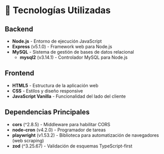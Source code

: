 # 📌 Tecnologías Utilizadas

## Backend
- **Node.js** - Entorno de ejecución JavaScript  
- **Express** (v5.1.0) - Framework web para Node.js  
- **MySQL** - Sistema de gestión de bases de datos relacional  
  - **mysql2** (v3.14.1) - Controlador MySQL para Node.js  

## Frontend  
- **HTML5** - Estructura de la aplicación web  
- **CSS** - Estilos y diseño responsive  
- **JavaScript Vanilla** - Funcionalidad del lado del cliente  

## Dependencias Principales  
- **cors** (^2.8.5) - Middleware para habilitar CORS  
- **node-cron** (v4.2.0) - Programador de tareas  
- **playwright** (v1.53.2) - Biblioteca para automatización de navegadores (web scraping)  
- **zod** (^3.25.67) - Validación de esquemas TypeScript-first  